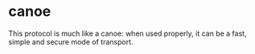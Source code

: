 # canoe
This protocol is much like a canoe: when used properly, it can be a fast, simple and secure mode of transport.
